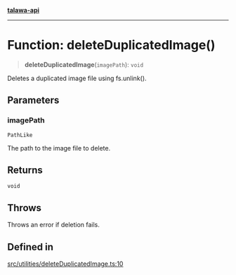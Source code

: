 [**talawa-api**](../../../README.md)

***

# Function: deleteDuplicatedImage()

> **deleteDuplicatedImage**(`imagePath`): `void`

Deletes a duplicated image file using fs.unlink().

## Parameters

### imagePath

`PathLike`

The path to the image file to delete.

## Returns

`void`

## Throws

Throws an error if deletion fails.

## Defined in

[src/utilities/deleteDuplicatedImage.ts:10](https://github.com/Suyash878/talawa-api/blob/f376d03c37e9acd046e7cc983947432c95f74442/src/utilities/deleteDuplicatedImage.ts#L10)
